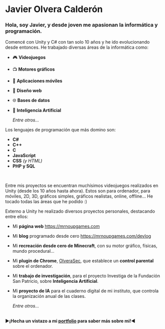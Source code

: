 # Javier Olvera Calderón

### Hola, soy Javier, y desde joven me apasionan la informática y programación.

Comencé con Unity y C# con tan solo 10 años y he ido evolucionando desde entonces.
He trabajado diversas áreas de la informática como:

- 🎮 **Videojuegos**
- 📺 **Motores gráficos**
- 📱 **Aplicaciones móviles**
- 📰 **Diseño web**
- 🌐 **Bases de datos**
- 🤖 **Inteligencia Artificial**
  
   _Entre otros..._


Los lenguajes de programación que más domino son:

- **C#**
- **C++**
- **C**
- **JavaScript**
- **CSS** _(y HTML)_
- **PHP y SQL**

<br>

Entre mis proyectos se encuentran muchísimos videojuegos realizados en Unity (desde los 10 años hasta ahora). Estos son para ordenador, para móviles, 2D, 3D, gráficos simples, gráficos realistas, online, offline... He tocado todas las áreas que he podido :)


Externo a Unity he realizado diversos proyectos personales, destacando entre ellos:

- Mi **página web** https://mrnoupgames.com

- Mi **blog** programado desde cero https://mrnoupgames.com/devlog

- Mi **recreación desde cero de Minecraft**, con su motor gráfico, físicas, mundo procedural...

- Mi **plugin de Chrome**, <a href="https://github.com/JaviOlvera/MyMinecraft">OlveraSec</a>, que establece un **control parental** sobre el ordenador.

- Mi **trabajo de investigación**, para el proyecto Investiga de la Fundación San Patricio, sobre **Inteligencia Artificial**.

- Mi **proyecto de IA** para el cuaderno digital de mi instituto, que controla la organización anual de las clases.

  _Entre otros..._

<br>
▶️<b>¡Hecha un vistazo a mi <a href="https://mrnoupgames.com/portfolio/">portfolio</a> para saber más sobre mi!</b>◀️


<!---
JaviOlvera/JaviOlvera is a ✨ special ✨ repository because its `README.md` (this file) appears on your GitHub profile.
You can click the Preview link to take a look at your changes.
--->
